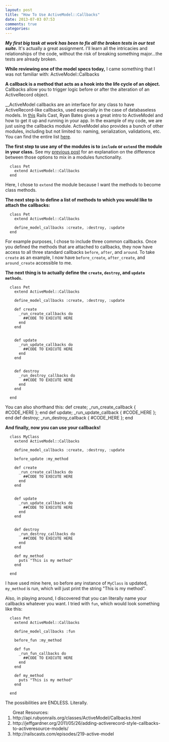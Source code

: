 ```yaml
---
layout: post
title: "How To Use ActiveModel::Callbacks"
date: 2013-07-03 07:53
comments: true
categories: 
---
```

<script type="text/javascript">

  var _gaq = _gaq || [];
  _gaq.push(['_setAccount', 'UA-38989132-1']);
  _gaq.push(['_trackPageview']);

  (function() {
    var ga = document.createElement('script'); ga.type = 'text/javascript'; ga.async = true;
    ga.src = ('https:' == document.location.protocol ? 'https://ssl' : 'http://www') + '.google-analytics.com/ga.js';
    var s = document.getElementsByTagName('script')[0]; s.parentNode.insertBefore(ga, s);
  })();

</script>
***My first big task at work has been to fix all the broken tests in our test suite.*** It's actually a great assignment. I'll learn all the intricacies and relationships of the code, without the risk of breaking something major...the tests are already broken.

__While reviewing one of the model specs today,__ I came something that I was not familiar with: ActiveModel::Callbacks 

__A callback is a method that acts as a hook into the life cycle of an object.__ Callbacks allow you to trigger logic before or after the alteration of an ActiveRecord object. 

__ActiveModel callbacks are an interface for any class to have ActiveRecord-like callbacks, used especially in the case of databaseless models. In <a href="http://railscasts.com/episodes/219-active-model?view=comments">this</a> Rails Cast, Ryan Bates gives a great intro to ActiveModel and how to get it up and running in your app. In the example of my code, we are just using the callbacks module. ActiveModel also provides a bunch of other modules, including but not limited to: naming, serialization, validations, etc. You can find the entire list <a href="http://api.rubyonrails.org/classes/ActiveModel.html">here</a>.

__The first step to use any of the modules is to `include` or `extend` the module in your class.__ See my <a href="http://vicfriedman.github.io/blog/2013/03/17/inheritence/">previous post</a> for an explanation on the difference between those options to mix in a modules functionality.


      class Pet
        extend ActiveModel::Callbacks
      end

Here, I chose to `extend` the module because I want the methods to become class methods.


__The next step is to define a list of methods to which you would like to attach the callbacks:__
      
      class Pet
        extend ActiveModel::Callbacks

        define_model_callbacks :create, :destroy, :update
      end

For example purposes, I chose to include three common callbacks. Once you defined the methods that are attached to callbacks, they now have access to all three standard callbacks `before`, `after`, and `around`. 
To take `create` as an example, I now have `before_create`, `after_create`, and `around_create` accessible to me.

__The next thing is to actually define the `create`, `destroy`, and `update methods`.__

      class Pet
        extend ActiveModel::Callbacks

        define_model_callbacks :create, :destroy, :update

        def create
          _run_create_callbacks do
            ##CODE TO EXECUTE HERE
          end
        end


        def update
          _run_update_callbacks do
            ##CODE TO EXECUTE HERE
          end
        end


        def destroy
          _run_destroy_callbacks do
            ##CODE TO EXECUTE HERE
          end
        end

      end


You can also shorthand this:
    def create; _run_create_callback { #CODE_HERE }; end
    def update; _run_update_callback { #CODE_HERE }; end
    def destroy; _run_destroy_callback { #CODE_HERE }; end




__And finally, now you can use your callbacks!__

      class MyClass
        extend ActiveModel::Callbacks

        define_model_callbacks :create, :destroy, :update

        before_update :my_method

        def create
          _run_create_callbacks do
            ##CODE TO EXECUTE HERE
          end
        end


        def update
          _run_update_callbacks do
            ##CODE TO EXECUTE HERE
          end
        end


        def destroy
          _run_destroy_callbacks do
            ##CODE TO EXECUTE HERE
          end
        end

        def my_method
          puts "This is my method"
        end

      end

I have used mine here, so before any instance of `MyClass` is updated, `my_method` is run, which will just print the string "This is my method".

Also, in playing around, I discovered that you can literally name your callbacks whatever you want. I tried with `fun`, which would look something like this:

      class Pet
        extend ActiveModel::Callbacks

        define_model_callbacks :fun

        before_fun :my_method

        def fun
          _run_fun_callbacks do
            ##CODE TO EXECUTE HERE
          end
        end

        def my_method
          puts "This is my method"
        end

      end

The possibilities are ENDLESS. Literally. 


<ol>Great Resources:
  <li>http://api.rubyonrails.org/classes/ActiveModel/Callbacks.html</li>
  <li>http://jeffgardner.org/2011/05/26/adding-activerecord-style-callbacks-to-activeresource-models/</li>
  <li>http://railscasts.com/episodes/219-active-model</li>
</ol>

